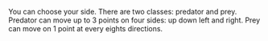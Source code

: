 
You can choose your side. There are two classes: predator and prey. Predator can move up to 3 points on four sides: up down left and right. Prey can move on 1 point at every eights directions.
